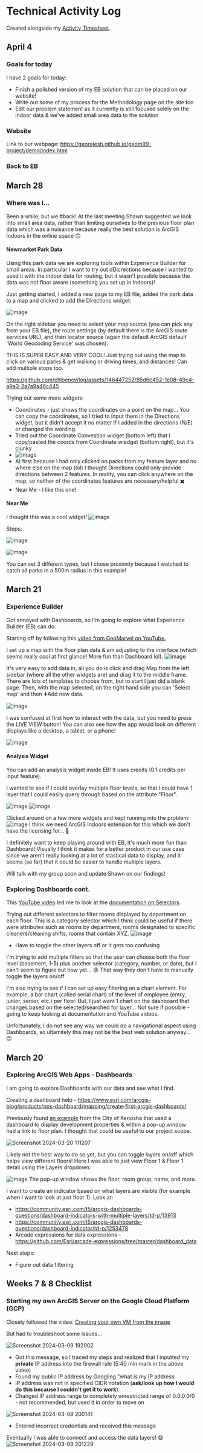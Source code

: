 # Technical Activity Log 

Created alongside my [Activity Timesheet](https://docs.google.com/spreadsheets/d/1l5CtPyyME90kUm4xr6jZesHhcpF23J1mbdviPXfV1iE/edit?usp=sharing). 

## April 4
### Goals for today
I have 2 goals for today:
* Finish a polished version of my EB solution that can be placed on our website!
* Write out some of my process for the Methodology page on the site too
* Edit our problem statement as it currently is still focused solely on the indoor data & we've added small area data to the solution

### Website 
Link to our webpage: https://georajesh.github.io/geom99-project/demo/index.html 

### Back to EB


## March 28
### Where was I... 
Been a while, but we #back! At the last meeting Shawn suggested we look into small area data, rather than limiting ourselves to the previous floor plan data which was a nuisance because really the best solution is ArcGIS Indoors in the online space 🙃

#### Newmarket Park Data 
Using this park data we are exploring tools within Experience Builder for small areas. In particular I want to try out dDicrections because I wanted to used it with the indoor data for routing, but it wasn't possible because the data was not floor aware (something you set up in Indoors)!

Just getting started, I added a new page to my EB file, added the park data to a map and clicked to add the Directions widget:

![image](https://github.com/chloenev/log/assets/146447252/afa42dcd-b78f-419b-9c76-68388bab8059)

On the right sidebar you need to select your map source (you can pick any from your EB file), the route settings (by default there is the ArcGIS route services URL), and then locator source (again the default ArcGIS default 'World Geocoding Service' was chosen). 

THIS IS SUPER EASY AND VERY COOL! Just trying out using the map to click on various parks & get walking or driving times, and distances! Can add multiple stops too. 

https://github.com/chloenev/log/assets/146447252/85d6c452-1e08-49c4-a9a3-2a7a9a46c445

Trying out some more widgets:
* Coordinates - just shows the coordinates on a point on the map... You can copy the coordinates, so I tried to input them in the Directions widget, but it didn't accept it no matter if I added in the directions (N/E) or changed the wording.
* Tried out the Coordinate Convestion widget (bottom left) that I copy/pasted the coords from Coordinate wiedget (bottom right), but it's clunky 
* ![image](https://github.com/chloenev/log/assets/146447252/84d8e890-d958-43ce-bfe1-5386cda3007c)
* At first because I had only clicked on parks from my feature layer and no where else on the map (lol) I thought Directions could only provide directions between 2 features. In reality, you can click anywhere on the map, so neither of the coordinates features are necessary/helpful ✖️
* Near Me - I like this one! 

#### Near Me
I thought this was a cool widget! 
![image](https://github.com/chloenev/log/assets/146447252/3708a809-8d47-4e1a-9985-c1fda100666a)


Steps:

![image](https://github.com/chloenev/log/assets/146447252/55eea3d4-066c-4487-914e-a73700aefb49)

![image](https://github.com/chloenev/log/assets/146447252/93f2c2dd-9a6a-4bc9-b8f4-b71f8824bd5d)

You can set 3 different types, but I chose proximity because I watched to catch all parks in a 500m radius in this example! 

## March 21
### Experience Builder
Got annoyed with Dashboards, so I'm going to explore what Experience Builder (EB) can do. 

Starting off by following this [video from GeoMarvel on YouTube.](https://www.youtube.com/watch?v=0HOkC20Zj3Y)

I set up a map with the floor plan data & am adjusting to the interface (which seems really cool at first glance! More fun than Dashboard lol). 
![image](https://github.com/chloenev/log/assets/146447252/79176fd3-ac21-4d41-9a12-4916ea6803be)

It's very easy to add data in, all you do is click and drag Map from the left sidebar (where all the other widgets are) and drag it to the middle frame. There are lots of templates to choose from, but to start I just did a blank page. Then, with the map selected, on the right hand side you can 'Select map' and then ➕Add new data. 

![image](https://github.com/chloenev/log/assets/146447252/51df778b-7263-44a5-97ed-fcc8bf9cd6ec)

I was confused at first how to interact with the data, but you need to press the LIVE VIEW button! You can also see how the app would look on different displays like a desktop, a tablet, or a phone! 

![image](https://github.com/chloenev/log/assets/146447252/d282514e-e539-42e0-a02f-08725f2ffe84)

#### Analysis Widget 
You can add an analysis widget inside EB! It uses credits (0.1 credits per input feature).

I wanted to see if I could overlay multiple floor levels, so that I could have 1 layer that I could easily query through based on the attribute "Floor". 

![image](https://github.com/chloenev/log/assets/146447252/031371bc-1bcd-49ef-bdbd-c64d24b10c8c)
![image](https://github.com/chloenev/log/assets/146447252/f63e5ce1-39ef-42d3-adef-308a071b7663)

Clicked around on a few more widgets and kept running into the problem:
![image](https://github.com/chloenev/log/assets/146447252/2f5c1aab-e733-42aa-b681-5fb5ce7c66f9)
I think we need ArcGIS Indoors extension for this which we don't have the licensing for... 🤔

I definitely want to keep playing around with EB, it's much more fun than Dashboard! Visually I think it makes for a better product in our use case since we aren't really looking at a lot of stastical data to display, and it seems (so far) that it could be easier to handle multiple layers. 

Will talk with my group soon and update Shawn on our findings! 


### Exploring Dashboards cont. 

This [YouTube video](https://www.youtube.com/watch?v=pGBpdZOBwko) led me to look at the [documentation on Selectors](https://doc.arcgis.com/en/dashboards/latest/create-and-share/selectors.htm). 

Trying out different selectors to filter rooms displayed by department on each floor. This is a category selector which I think could be useful if there were attributes such as rooms by department, rooms designated to specific cleaners/cleaning shifts, rooms that contain XYZ. 
![image](https://github.com/chloenev/log/assets/146447252/abb104e6-4b5e-42d8-9d0f-bdef3b06e139)
* Have to toggle the other layers off or it gets too confusing

I'm trying to add multiple filters so that the user can choose both the floor level (basement, 1-5) plus another selector (category, number, or date), but I can't seem to figure out how yet... 😠 That way they don't have to manually toggle the layers on/off

I'm also trying to see if I can set up easy filtering on a chart element. For example, a bar chart (called serial chart) of the level of employee (entry, junior, senior, etc.) per floor. But, I just want 1 chart on the dashboard that changes based on the selected/searched for layer... Not sure if possible - going to keep looking at documentation and YouTube videos.

Unfortunately, I do not see any way we could do a navigational aspect using Dashboards, so ultamitely this may not be the best web solution anyway... 🙃



## March 20
### Exploring ArcGIS Web Apps - Dashboards

I am going to explore Dashboards with our data and see what I find. 

Creating a dashboard help - https://www.esri.com/arcgis-blog/products/ops-dashboard/mapping/create-first-arcgis-dashboards/ 

Previously found [an example](https://www.arcgis.com/apps/dashboards/c1620b1dfaec4c5fa6897df5f74e1a90) from the City of Kenosha that used a dashboard to display development properties & within a pop-up window had a link to floor plan. I thought that could be useful to our project scope.

![Screenshot 2024-03-20 111207](https://github.com/chloenev/log/assets/146447252/7b7df0af-bb73-47d4-9c1f-53f906bebe54)

Likely not the best way to do so yet, but you can toggle layers on/off which helps view different floors! Here I was able to just view Floor 1 & Floor 1 detail using the Layers dropdown:

![image](https://github.com/chloenev/log/assets/146447252/2263c6d3-946c-41c1-ae65-0ee9b2a5e4f6)
The pop-up window shows the floor, room group, name, and more. 

I want to create an indicator based on what layers are visible (for example when I want to look at just floor 1). 
Look at: 
* https://community.esri.com/t5/arcgis-dashboards-questions/dashboard-indicators-with-multiple-layers/td-p/13913
* https://community.esri.com/t5/arcgis-dashboards-questions/dashboard-indicator/td-p/1253478
* Arcade expressions for data expressions - https://github.com/Esri/arcade-expressions/tree/master/dashboard_data

Next steps:
* Figure out data filtering


## Weeks 7 & 8 Checklist
### Starting my own ArcGIS Server on the Google Cloud Platform (GCP)

Closely followed the video: [Creating your own VM from the image](https://www.youtube.com/watch?v=dyFeyBX9jIY)

But had to troubleshoot some issues... 

![Screenshot 2024-03-09 192002](https://github.com/chloenev/log/assets/146447252/e21dd656-43bb-47dc-ab79-86a9773345de)

* Got this message, so I traced my steps and realized that I inputted my **private** IP address into the firewall rule (5:40 min mark in the above video) 
* Found my public IP address by Googling "what is my IP address
* IP address was not in specified CIDR notation (**ask/look up how I would do this because I couldn't get it to work**)
* Changed IP address range to completely unrestricted range of 0.0.0.0/0 - not recommended, but used it in order to move on 

![Screenshot 2024-03-09 200141](https://github.com/chloenev/log/assets/146447252/5f0d2015-86cb-44d0-8c30-ea486fb13a29)

* Entered incorrect credentials and received this message

Eventually I was able to connect and access the data layers! 😄
![Screenshot 2024-03-09 201229](https://github.com/chloenev/log/assets/146447252/bae99354-6a45-4f78-b39e-ea788362f036)

